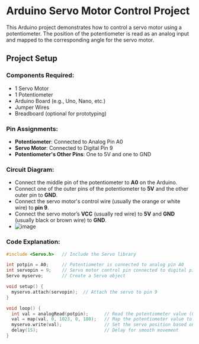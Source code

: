 # Arduino Servo Motor Control Project

This Arduino project demonstrates how to control a servo motor using a potentiometer. The position of the potentiometer is read as an analog input and mapped to the corresponding angle for the servo motor.

## Project Setup

### Components Required:
- 1 Servo Motor
- 1 Potentiometer
- Arduino Board (e.g., Uno, Nano, etc.)
- Jumper Wires
- Breadboard (optional for prototyping)

### Pin Assignments:
- **Potentiometer**: Connected to Analog Pin A0
- **Servo Motor**: Connected to Digital Pin 9
- **Potentiometer's Other Pins**: One to 5V and one to GND

### Circuit Diagram:
- Connect the middle pin of the potentiometer to **A0** on the Arduino.
- Connect one of the outer pins of the potentiometer to **5V** and the other outer pin to **GND**.
- Connect the servo motor's control wire (usually the orange or white wire) to **pin 9**.
- Connect the servo motor’s **VCC** (usually red wire) to **5V** and **GND** (usually black or brown wire) to **GND**.
- ![image](https://github.com/user-attachments/assets/664183a7-2806-42cf-bac0-8d98c10b9d03)


### Code Explanation:
```cpp
#include <Servo.h>   // Include the Servo library

int potpin = A0;     // Potentiometer is connected to analog pin A0
int servopin = 9;    // Servo motor control pin connected to digital pin 9
Servo myservo;       // Create a Servo object

void setup() {
  myservo.attach(servopin);  // Attach the servo to pin 9
}

void loop() {
  int val = analogRead(potpin);      // Read the potentiometer value (0 to 1023)
  val = map(val, 0, 1023, 0, 180);   // Map the potentiometer value to a range of 0 to 180 degrees
  myservo.write(val);                // Set the servo position based on the mapped value
  delay(15);                         // Delay for smooth movement
}
